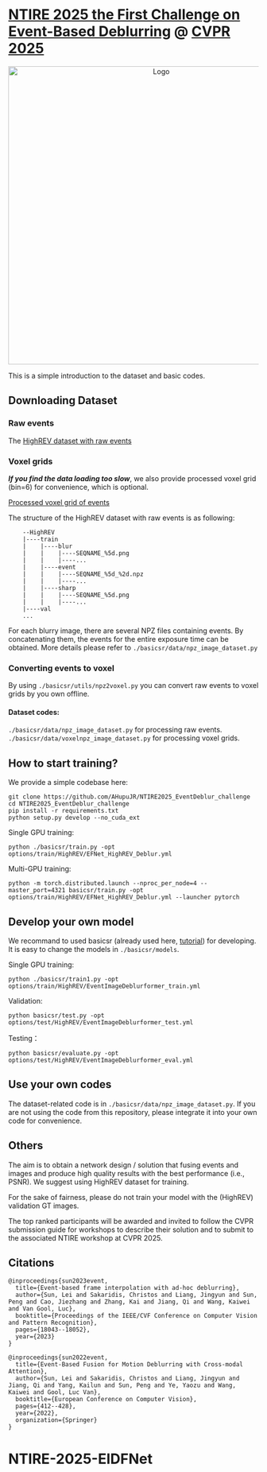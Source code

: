 # [NTIRE 2025 the First Challenge on Event-Based Deblurring](https://codalab.lisn.upsaclay.fr/competitions/21498) @ [CVPR 2025](https://cvlai.net/ntire/2025/)

<p align="center">
  <img src="./figs/logo.jpg" alt="Logo" width="600">
</p>


This is a simple introduction to the dataset and basic codes.

## Downloading Dataset

### Raw events
The [HighREV dataset with raw events](https://codalab.lisn.upsaclay.fr/my/datasets/download/9f275580-9b38-4984-b995-1e59e96b6111)


### Voxel grids
***If you find the data loading too slow***, we also provide processed voxel grid (bin=6) for convenience, which is optional.

[Processed voxel grid of events](https://codalab.lisn.upsaclay.fr/my/datasets/download/c83e95ab-d4e6-4b9f-b7de-e3d3b45356e3)




The structure of the HighREV dataset with raw events is as following:

```
    --HighREV
    |----train
    |    |----blur
    |    |    |----SEQNAME_%5d.png
    |    |    |----...
    |    |----event
    |    |    |----SEQNAME_%5d_%2d.npz
    |    |    |----...
    |    |----sharp
    |    |    |----SEQNAME_%5d.png
    |    |    |----...
    |----val
    ...

```
For each blurry image, there are several NPZ files containing events. By concatenating them, the events for the entire exposure time can be obtained. More details please refer to `./basicsr/data/npz_image_dataset.py`


### Converting events to voxel
By using `./basicsr/utils/npz2voxel.py` you can convert raw events to voxel grids by you own offline.

#### Dataset codes:
`./basicsr/data/npz_image_dataset.py` for processing raw events.
`./basicsr/data/voxelnpz_image_dataset.py` for processing voxel grids.




## How to start training?

We provide a simple codebase here:


```
git clone https://github.com/AHupuJR/NTIRE2025_EventDeblur_challenge
cd NTIRE2025_EventDeblur_challenge
pip install -r requirements.txt
python setup.py develop --no_cuda_ext
```
Single GPU training:
```
python ./basicsr/train.py -opt options/train/HighREV/EFNet_HighREV_Deblur.yml
```
Multi-GPU training:
```
python -m torch.distributed.launch --nproc_per_node=4 --master_port=4321 basicsr/train.py -opt options/train/HighREV/EFNet_HighREV_Deblur.yml --launcher pytorch
```

## Develop your own model
We recommand to used basicsr (already used here, [tutorial](https://github.com/XPixelGroup/BasicSR)) for developing. It is easy to change the models in `./basicsr/models`.

Single GPU training:

```
python ./basicsr/train1.py -opt options/train/HighREV/EventImageDeblurformer_train.yml
```

Validation:

```
python basicsr/test.py -opt options/test/HighREV/EventImageDeblurformer_test.yml
```

Testing：

```
python basicsr/evaluate.py -opt options/test/HighREV/EventImageDeblurformer_eval.yml
```



## Use your own codes
The dataset-related code is in `./basicsr/data/npz_image_dataset.py`. If you are not using the code from this repository, please integrate it into your own code for convenience.


## Others
The aim is to obtain a network design / solution that fusing events and images and produce high quality results with the best performance (i.e., PSNR). We suggest using HighREV dataset for training.

For the sake of fairness, please do not train your model with the (HighREV) validation GT images.


The top ranked participants will be awarded and invited to follow the CVPR submission guide for workshops to describe their solution and to submit to the associated NTIRE workshop at CVPR 2025.

<!-- ## How to add your model to this baseline?
1. Register your team in the [Google Spreadsheet](https://docs.google.com/spreadsheets/d/1XVa8LIaAURYpPvMf7i-_Yqlzh-JsboG0hvcnp-oI9rs/edit?usp=sharing) and get your team ID.
2. Put your the code of your model in `./models/[Your_Team_ID]_[Your_Model_Name].py`
   - Please add **only one** file in the folder `./models`. **Please do not add other submodules**.
   - Please zero pad [Your_Team_ID] into two digits: e.g. 00, 01, 02 
3. Put the pretrained model in `./model_zoo/[Your_Team_ID]_[Your_Model_Name].[pth or pt or ckpt]`
   - Please zero pad [Your_Team_ID] into two digits: e.g. 00, 01, 02  
4. Add your model to the model loader `./test_demo/select_model` as follows:
    ```python
        elif model_id == [Your_Team_ID]:
            # define your model and load the checkpoint
    ```
   - Note: Please set the correct data_range, either 255.0 or 1.0
5. Send us the command to download your code, e.g, 
   - `git clone [Your repository link]`
   - We will do the following steps to add your code and model checkpoint to the repository.
   This repository shows how to add noise to synthesize the noisy image. It also shows how you can save an image. -->



## Citations

```
@inproceedings{sun2023event,
  title={Event-based frame interpolation with ad-hoc deblurring},
  author={Sun, Lei and Sakaridis, Christos and Liang, Jingyun and Sun, Peng and Cao, Jiezhang and Zhang, Kai and Jiang, Qi and Wang, Kaiwei and Van Gool, Luc},
  booktitle={Proceedings of the IEEE/CVF Conference on Computer Vision and Pattern Recognition},
  pages={18043--18052},
  year={2023}
}

@inproceedings{sun2022event,
  title={Event-Based Fusion for Motion Deblurring with Cross-modal Attention},
  author={Sun, Lei and Sakaridis, Christos and Liang, Jingyun and Jiang, Qi and Yang, Kailun and Sun, Peng and Ye, Yaozu and Wang, Kaiwei and Gool, Luc Van},
  booktitle={European Conference on Computer Vision},
  pages={412--428},
  year={2022},
  organization={Springer}
}
```
# NTIRE-2025-EIDFNet
